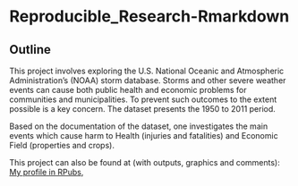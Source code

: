# Reproducible_Research-Rmarkdown
## Outline

This project involves exploring the U.S. National Oceanic and Atmospheric Administration’s (NOAA) storm database. Storms and other severe weather events can cause both public health and economic problems for communities and municipalities. To prevent such outcomes to the extent possible is a key concern. The dataset presents the 1950 to 2011 period.

Based on the documentation of the dataset, one investigates the main events which cause harm to Health (injuries and fatalities) and Economic Field (properties and crops).

This project can also be found at (with outputs, graphics and comments): [My profile in RPubs](https://rpubs.com/marcopollostat/685252), 
